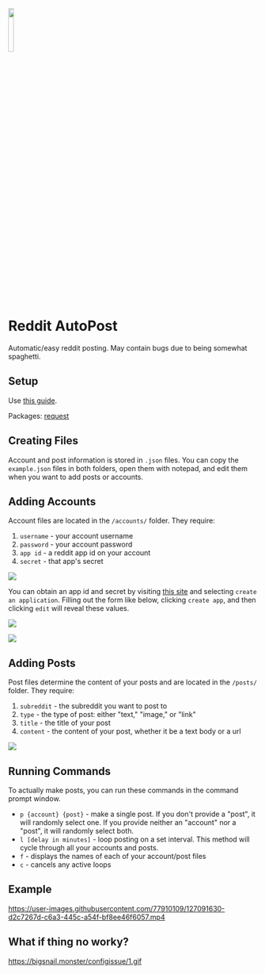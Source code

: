 <img src='https://www.redditinc.com/assets/images/site/reddit-logo.png' width=15% height=15%/>

# Reddit AutoPost

Automatic/easy reddit posting. May contain bugs due to being somewhat spaghetti.

## Setup

Use [this guide](https://github.com/bigsnailmonster/snailbot-assets/blob/main/setting%20up%20node%20projects.md).

Packages: [request](https://www.npmjs.com/package/request)

## Creating Files

Account and post information is stored in `.json` files. You can copy the `example.json` files in both folders, open them with notepad, and edit them when you want to add posts or accounts.

## Adding Accounts

Account files are located in the `/accounts/` folder. They require:

1. `username` - your account username
2. `password` - your account password
3. `app id` - a reddit app id on your account
4. `secret` - that app's secret

![](https://cdn.discordapp.com/attachments/833909925255708682/869414396584132718/unknown.png)

You can obtain an app id and secret by visiting [this site](https://ssl.reddit.com/prefs/apps/) and selecting `create an application`. Filling out the form like below, clicking `create app`, and then clicking `edit` will reveal these values.

![](https://cdn.discordapp.com/attachments/833909925255708682/869415871657947146/unknown.png)

![](https://cdn.discordapp.com/attachments/833909925255708682/869417667713458176/app.PNG)

## Adding Posts

Post files determine the content of your posts and are located in the `/posts/` folder. They require:

1. `subreddit` - the subreddit you want to post to
2. `type` - the type of post: either "text," "image," or "link"
3. `title` - the title of your post
4. `content` - the content of your post, whether it be a text body or a url

![](https://cdn.discordapp.com/attachments/833909925255708682/869418125454639114/unknown.png)

## Running Commands

To actually make posts, you can run these commands in the command prompt window.

* `p {account} {post}` - make a single post. If you don't provide a "post", it will randomly select one. If you provide neither an "account" nor a "post", it will randomly select both.
* `l [delay in minutes]` - loop posting on a set interval. This method will cycle through all your accounts and posts.
* `f` - displays the names of each of your account/post files
* `c` - cancels any active loops

## Example

https://user-images.githubusercontent.com/77910109/127091630-d2c7267d-c6a3-445c-a54f-bf8ee46f6057.mp4

## What if thing no worky?

https://bigsnail.monster/configissue/1.gif
